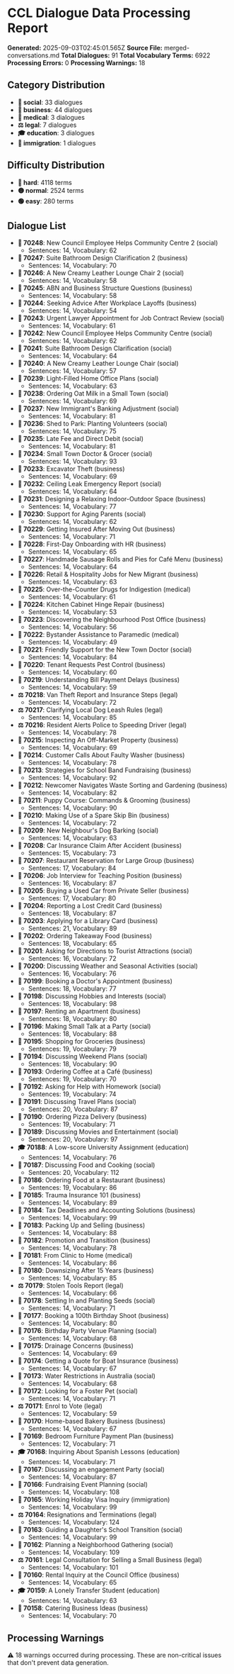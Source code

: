 # CCL Dialogue Data Processing Report

**Generated:** 2025-09-03T02:45:01.565Z
**Source File:** merged-conversations.md
**Total Dialogues:** 91
**Total Vocabulary Terms:** 6922
**Processing Errors:** 0
**Processing Warnings:** 18

## Category Distribution

- **👥 social**: 33 dialogues
- **💼 business**: 44 dialogues
- **🏥 medical**: 3 dialogues
- **⚖️ legal**: 7 dialogues
- **🎓 education**: 3 dialogues
- **🛂 immigration**: 1 dialogues

## Difficulty Distribution

- **🔴 hard**: 4118 terms
- **🟡 normal**: 2524 terms
- **🟢 easy**: 280 terms

## Dialogue List

- **👥 70248**: New Council Employee Helps Community Centre 2 (social)
  - Sentences: 14, Vocabulary: 62
- **💼 70247**: Suite Bathroom Design Clarification 2 (business)
  - Sentences: 14, Vocabulary: 70
- **👥 70246**: A New Creamy Leather Lounge Chair 2 (social)
  - Sentences: 14, Vocabulary: 58
- **💼 70245**: ABN and Business Structure Questions (business)
  - Sentences: 14, Vocabulary: 58
- **💼 70244**: Seeking Advice After Workplace Layoffs (business)
  - Sentences: 14, Vocabulary: 54
- **👥 70243**: Urgent Lawyer Appointment for Job Contract Review (social)
  - Sentences: 14, Vocabulary: 61
- **👥 70242**: New Council Employee Helps Community Centre (social)
  - Sentences: 14, Vocabulary: 62
- **👥 70241**: Suite Bathroom Design Clarification (social)
  - Sentences: 14, Vocabulary: 64
- **👥 70240**: A New Creamy Leather Lounge Chair (social)
  - Sentences: 14, Vocabulary: 57
- **👥 70239**: Light-Filled Home Office Plans (social)
  - Sentences: 14, Vocabulary: 63
- **👥 70238**: Ordering Oat Milk in a Small Town (social)
  - Sentences: 14, Vocabulary: 69
- **👥 70237**: New Immigrant's Banking Adjustment (social)
  - Sentences: 14, Vocabulary: 81
- **👥 70236**: Shed to Park: Planting Volunteers (social)
  - Sentences: 14, Vocabulary: 75
- **👥 70235**: Late Fee and Direct Debit (social)
  - Sentences: 14, Vocabulary: 81
- **👥 70234**: Small Town Doctor & Grocer (social)
  - Sentences: 14, Vocabulary: 93
- **💼 70233**: Excavator Theft (business)
  - Sentences: 14, Vocabulary: 69
- **👥 70232**: Ceiling Leak Emergency Report (social)
  - Sentences: 14, Vocabulary: 64
- **💼 70231**: Designing a Relaxing Indoor-Outdoor Space (business)
  - Sentences: 14, Vocabulary: 77
- **👥 70230**: Support for Aging Parents (social)
  - Sentences: 14, Vocabulary: 62
- **💼 70229**: Getting Insured After Moving Out (business)
  - Sentences: 14, Vocabulary: 71
- **💼 70228**: First-Day Onboarding with HR (business)
  - Sentences: 14, Vocabulary: 65
- **💼 70227**: Handmade Sausage Rolls and Pies for Café Menu (business)
  - Sentences: 14, Vocabulary: 64
- **💼 70226**: Retail & Hospitality Jobs for New Migrant (business)
  - Sentences: 14, Vocabulary: 63
- **🏥 70225**: Over-the-Counter Drugs for Indigestion (medical)
  - Sentences: 14, Vocabulary: 61
- **💼 70224**: Kitchen Cabinet Hinge Repair (business)
  - Sentences: 14, Vocabulary: 53
- **💼 70223**: Discovering the Neighbourhood Post Office (business)
  - Sentences: 14, Vocabulary: 56
- **🏥 70222**: Bystander Assistance to Paramedic (medical)
  - Sentences: 14, Vocabulary: 49
- **👥 70221**: Friendly Support for the New Town Doctor (social)
  - Sentences: 14, Vocabulary: 84
- **💼 70220**: Tenant Requests Pest Control (business)
  - Sentences: 14, Vocabulary: 60
- **💼 70219**: Understanding Bill Payment Delays (business)
  - Sentences: 14, Vocabulary: 59
- **⚖️ 70218**: Van Theft Report and Insurance Steps (legal)
  - Sentences: 14, Vocabulary: 72
- **⚖️ 70217**: Clarifying Local Dog Leash Rules (legal)
  - Sentences: 14, Vocabulary: 85
- **⚖️ 70216**: Resident Alerts Police to Speeding Driver (legal)
  - Sentences: 14, Vocabulary: 78
- **💼 70215**: Inspecting An Off-Market Property (business)
  - Sentences: 14, Vocabulary: 69
- **💼 70214**: Customer Calls About Faulty Washer (business)
  - Sentences: 14, Vocabulary: 78
- **💼 70213**: Strategies for School Band Fundraising (business)
  - Sentences: 14, Vocabulary: 92
- **💼 70212**: Newcomer Navigates Waste Sorting and Gardening (business)
  - Sentences: 14, Vocabulary: 82
- **💼 70211**: Puppy Course: Commands & Grooming (business)
  - Sentences: 14, Vocabulary: 90
- **💼 70210**: Making Use of a Spare Skip Bin (business)
  - Sentences: 14, Vocabulary: 72
- **👥 70209**: New Neighbour's Dog Barking (social)
  - Sentences: 14, Vocabulary: 63
- **💼 70208**: Car Insurance Claim After Accident (business)
  - Sentences: 15, Vocabulary: 73
- **💼 70207**: Restaurant Reservation for Large Group (business)
  - Sentences: 17, Vocabulary: 84
- **💼 70206**: Job Interview for Teaching Position (business)
  - Sentences: 16, Vocabulary: 87
- **💼 70205**: Buying a Used Car from Private Seller (business)
  - Sentences: 17, Vocabulary: 80
- **💼 70204**: Reporting a Lost Credit Card (business)
  - Sentences: 18, Vocabulary: 87
- **💼 70203**: Applying for a Library Card (business)
  - Sentences: 21, Vocabulary: 89
- **💼 70202**: Ordering Takeaway Food (business)
  - Sentences: 18, Vocabulary: 65
- **👥 70201**: Asking for Directions to Tourist Attractions (social)
  - Sentences: 16, Vocabulary: 72
- **👥 70200**: Discussing Weather and Seasonal Activities (social)
  - Sentences: 16, Vocabulary: 76
- **💼 70199**: Booking a Doctor's Appointment (business)
  - Sentences: 18, Vocabulary: 77
- **👥 70198**: Discussing Hobbies and Interests (social)
  - Sentences: 18, Vocabulary: 98
- **💼 70197**: Renting an Apartment (business)
  - Sentences: 18, Vocabulary: 80
- **👥 70196**: Making Small Talk at a Party (social)
  - Sentences: 18, Vocabulary: 88
- **💼 70195**: Shopping for Groceries (business)
  - Sentences: 19, Vocabulary: 79
- **👥 70194**: Discussing Weekend Plans (social)
  - Sentences: 18, Vocabulary: 90
- **💼 70193**: Ordering Coffee at a Café (business)
  - Sentences: 19, Vocabulary: 70
- **👥 70192**: Asking for Help with Homework (social)
  - Sentences: 19, Vocabulary: 74
- **👥 70191**: Discussing Travel Plans (social)
  - Sentences: 20, Vocabulary: 87
- **💼 70190**: Ordering Pizza Delivery (business)
  - Sentences: 19, Vocabulary: 71
- **👥 70189**: Discussing Movies and Entertainment (social)
  - Sentences: 20, Vocabulary: 97
- **🎓 70188**: A Low-score University Assignment (education)
  - Sentences: 14, Vocabulary: 76
- **👥 70187**: Discussing Food and Cooking (social)
  - Sentences: 20, Vocabulary: 112
- **💼 70186**: Ordering Food at a Restaurant (business)
  - Sentences: 19, Vocabulary: 86
- **💼 70185**: Trauma Insurance 101 (business)
  - Sentences: 14, Vocabulary: 89
- **💼 70184**: Tax Deadlines and Accounting Solutions (business)
  - Sentences: 14, Vocabulary: 99
- **💼 70183**: Packing Up and Selling (business)
  - Sentences: 14, Vocabulary: 88
- **💼 70182**: Promotion and Transition (business)
  - Sentences: 14, Vocabulary: 78
- **🏥 70181**: From Clinic to Home (medical)
  - Sentences: 14, Vocabulary: 86
- **💼 70180**: Downsizing After 15 Years (business)
  - Sentences: 14, Vocabulary: 85
- **⚖️ 70179**: Stolen Tools Report (legal)
  - Sentences: 14, Vocabulary: 66
- **👥 70178**: Settling In and Planting Seeds (social)
  - Sentences: 14, Vocabulary: 71
- **💼 70177**: Booking a 100th Birthday Shoot (business)
  - Sentences: 14, Vocabulary: 80
- **👥 70176**: Birthday Party Venue Planning (social)
  - Sentences: 14, Vocabulary: 68
- **💼 70175**: Drainage Concerns (business)
  - Sentences: 14, Vocabulary: 69
- **💼 70174**: Getting a Quote for Boat Insurance (business)
  - Sentences: 14, Vocabulary: 67
- **👥 70173**: Water Restrictions in Australia (social)
  - Sentences: 14, Vocabulary: 68
- **👥 70172**: Looking for a Foster Pet (social)
  - Sentences: 14, Vocabulary: 71
- **⚖️ 70171**: Enrol to Vote (legal)
  - Sentences: 12, Vocabulary: 59
- **💼 70170**: Home-based Bakery Business (business)
  - Sentences: 14, Vocabulary: 67
- **💼 70169**: Bedroom Furniture Payment Plan (business)
  - Sentences: 12, Vocabulary: 71
- **🎓 70168**: Inquiring About Spanish Lessons (education)
  - Sentences: 14, Vocabulary: 71
- **👥 70167**: Discussing an engagement Party (social)
  - Sentences: 14, Vocabulary: 87
- **👥 70166**: Fundraising Event Planning (social)
  - Sentences: 14, Vocabulary: 108
- **🛂 70165**: Working Holiday Visa Inquiry (immigration)
  - Sentences: 14, Vocabulary: 99
- **⚖️ 70164**: Resignations and Terminations (legal)
  - Sentences: 14, Vocabulary: 124
- **👥 70163**: Guiding a Daughter's School Transition (social)
  - Sentences: 14, Vocabulary: 99
- **👥 70162**: Planning a Neighborhood Gathering (social)
  - Sentences: 14, Vocabulary: 109
- **⚖️ 70161**: Legal Consultation for Selling a Small Business (legal)
  - Sentences: 14, Vocabulary: 101
- **💼 70160**: Rental Inquiry at the Council Office (business)
  - Sentences: 14, Vocabulary: 65
- **🎓 70159**: A Lonely Transfer Student (education)
  - Sentences: 14, Vocabulary: 63
- **💼 70158**: Catering Business Ideas (business)
  - Sentences: 14, Vocabulary: 70

## Processing Warnings

⚠️  18 warnings occurred during processing.
These are non-critical issues that don't prevent data generation.
